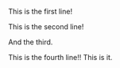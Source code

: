 This is the first line!

This is the second line!

And the third.

This is the fourth line!! This is it.
